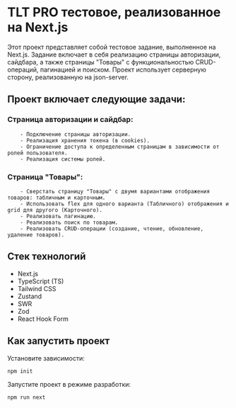 # TLT PRO тестовое, реализованное на Next.js
Этот проект представляет собой тестовое задание, выполненное на Next.js. Задание включает в себя реализацию страницы авторизации, сайдбара, а также страницы "Товары" с функциональностью CRUD-операций, пагинацией и поиском. Проект использует серверную сторону, реализованную на json-server.

## Проект включает следующие задачи:

  ### Страница авторизации и сайдбар:
        - Подключение страницы авторизации.
        - Реализация хранения токена (в cookies).
        - Ограничение доступа к определенным страницам в зависимости от ролей пользователя.
        - Реализация системы ролей.
	
 ### Страница "Товары":
        - Сверстать страницу "Товары" с двумя вариантами отображения товаров: табличным и карточным.
        - Использовать flex для одного варианта (Табличного) отображения и grid для другого (Карточного).
        - Реализовать пагинацию.
        - Реализовать поиск по товарам.
        - Реализовать CRUD-операции (создание, чтение, обновление, удаление товаров).


## Стек технологий
- Next.js
- TypeScript (TS)
- Tailwind CSS
- Zustand
- SWR
- Zod
- React Hook Form


## Как запустить проект

Установите зависимости:

```bash
npm init
```

Запустите проект в режиме разработки:

```bash
npm run next
```
